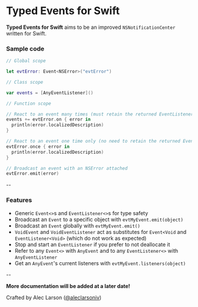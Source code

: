 # Typed Events for Swift

**Typed Events for Swift** aims to be an improved `NSNotificationCenter` written for Swift.

### Sample code

```Swift
// Global scope

let evtError: Event<NSError>("evtError")

// Class scope

var events = [AnyEventListener]()

// Function scope

// React to an event many times (must retain the returned EventListener)
events += evtError.on { error in
  println(error.localizedDescription)
}

// React to an event one time only (no need to retain the returned EventListener)
evtError.once { error in
  println(error.localizedDescription)
}

// Broadcast an event with an NSError attached
evtError.emit(error)
```

--

### Features

- Generic `Event<>`s and `EventListener<>`s for type safety
- Broadcast an `Event` to a specific object with `evtMyEvent.emit(object)`
- Broadcast an `Event` globally with `evtMyEvent.emit()`
- `VoidEvent` and `VoidEventListener` act as substitutes for `Event<Void` and `EventListener<Void>` (which do not work as expected)
- Stop and start an `EventListener` if you prefer to not deallocate it
- Refer to any `Event<>` with `AnyEvent` and to any `EventListener<>` with `AnyEventListener`
- Get an `AnyEvent`'s current listeners with `evtMyEvent.listeners(object)`

--

**More documentation will be added at a later date!**

Crafted by Alec Larson ([@aleclarsoniv](https://twitter.com/aleclarsoniv))
